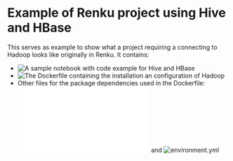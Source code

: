 # Example of Renku project using Hive and HBase

This serves as example to show what a project requiring a connecting to Hadoop looks like originally in Renku. It contains:

* ![A sample notebook](./notebooks/sample-notebook.ipynb) with code example for Hive and HBase
* ![The Dockerfile](./Dockerfile) containing the installation an configuration of Hadoop
* Other files for the package dependencies used in the Dockerfile: ![requirements.txt](./requirements.txt) and ![environment.yml](./environment.yml)
